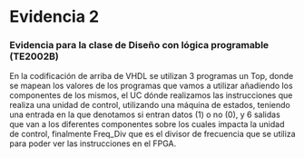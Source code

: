# Evidencia 2 
### Evidencia para la clase de Diseño con lógica programable (TE2002B)

En la codificación de arriba de VHDL se utilizan 3 programas un Top, donde se mapean los valores de los programas que vamos a utilizar añadiendo los componentes de los mismos, el UC dónde realizamos las instrucciones que realiza una unidad de control, utilizando una máquina de estados, teniendo una entrada en la que denotamos si entran datos (1) o no (0), y 6 salidas que van a los diferentes componentes sobre los cuales impacta la unidad de control, finalmente Freq_Div que es el divisor de frecuencia que se utiliza para poder ver las instrucciones en el FPGA.
